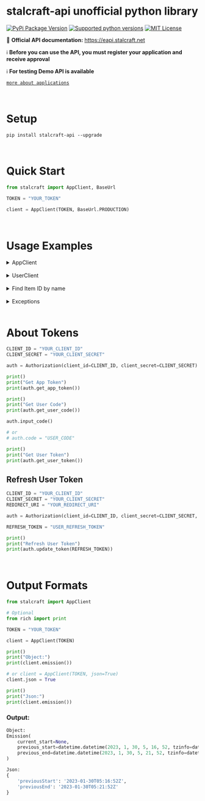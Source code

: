# stalcraft-api unofficial python library

[![PyPi Package Version](https://img.shields.io/pypi/v/stalcraft-api.svg?style=flat-square)](https://pypi.org/project/stalcraft-api)
[![Supported python versions](https://img.shields.io/pypi/pyversions/stalcraft-api.svg?style=flat-square)](https://pypi.org/project/stalcraft-api)
[![MIT License](https://img.shields.io/pypi/l/aiogram.svg?style=flat-square)](https://opensource.org/licenses/MIT)


📄 **Official API documentation:** https://eapi.stalcraft.net

ℹ️ **Before you can use the API, you must register your application and receive approval**

ℹ️ **For testing Demo API is available**

[`more about applications`](https://eapi.stalcraft.net/registration.html)


<br>

# Setup

```console
pip install stalcraft-api --upgrade
```


<br>

# Quick Start

```python
from stalcraft import AppClient, BaseUrl

TOKEN = "YOUR_TOKEN"

client = AppClient(TOKEN, BaseUrl.PRODUCTION)
```

<br>

# Usage Examples

<details>
<summary>AppClient</summary>

```python
from stalcraft import AppClient, BaseUrl, Region, Sort, Order

CLIENT_ID = "YOUR_CLIENT_ID"
CLIENT_SECRET = "YOUR_CLIENT_SECRET"

TOKEN = "YOUR_TOKEN"

# Method 1:
client = AppClient(token=TOKEN, base_url=BaseUrl.PRODUCTION)

# Method 2:
client = AppClient(client_id=CLIENT_ID, client_secret=CLIENT_SECRET, base_url=BaseUrl.PRODUCTION)

print()
print("List of regions")
print(client.regions())

print()
print("List of clans with limit 2")
print(client.clans(limit=2))

print()
print("Information about emission on NA server")
print(client.emission(Region.NA))

print()
print("List of lots for item with id 'y1q9'")
print("With offset 5, limit 2, sort by buyout price and order by descending")
print(client.auction("y1q9").lots(offset=5, limit=2, sort=Sort.BUYOUT_PRICE, order=Order.DESC))

print()
print("List of price history for item with id 'y1q9'")
print(client.auction("y1q9").price_history())

print()
print("Information about clan with id '647d6c53-b3d7-4d30-8d08-de874eb1d845'")
print(client.clan("647d6c53-b3d7-4d30-8d08-de874eb1d845").info())
```

</details>


<br>

<details>
<summary>UserClient</summary>

```python
from stalcraft import UserClient, Region

TOKEN = "YOUR_TOKEN"

client = UserClient(TOKEN)

# + all methods from AppClient

print("List of characters created on EU server by the user by which used access token was provided")
print(client.characters(Region.EU))

print()
print("List of friends character names who are friend with 'Test-1'")
print(client.friends("Test-1"))

print()
print("Members in clan with id '647d6c53-b3d7-4d30-8d08-de874eb1d845'")
print("Can be used only when using user access token and that user has at least one character in that clan.")
print(client.clan("647d6c53-b3d7-4d30-8d08-de874eb1d845").members())

# Information about player's profile. Includes alliance, profile description, last login time, stats, etc.
# (Not working in DEMO API)
# client.character_profile("ZIV")
```

</details>


<br>

<details>
<summary>Find Item ID by name</summary>

```python
from stalcraft import AppClient, LocalItem, WebItem

TOKEN = "YOUR_TOKEN"

client = AppClient(TOKEN)

print()
print("Search by local file")
print(client.auction(LocalItem("Snowflake")).lots())

print()
print("(Not reliable)")
print("Search by listing.json in stalcraft-database github repository")
print(client.auction(WebItem("Snowflake", folder="ru")).lots())
```

</details>


<br>

<details>
<summary>Exceptions</summary>

```python
from stalcraft import UserClient, LocalItem

from stalcraft.exceptions import (
    InvalidToken, StalcraftApiException, ItemException
)

TOKEN = "YOUR_TOKEN"

client = UserClient(TOKEN)

def handle_exception(func, exception):
    try:
        func()
    except exception as e:
        print("Error:", e)

print()
print("If token is invalid")
handle_exception(lambda: UserClient("test1234567890"), InvalidToken)

print()
print("If an item with that name does not exist")
handle_exception(lambda: LocalItem("test"), ItemException)

print()
print("If one of parameters is invalid")
handle_exception(lambda: client.auction("test").price_history(), StalcraftApiException)
```

</details>


<br>

# About Tokens

```python
CLIENT_ID = "YOUR_CLIENT_ID"
CLIENT_SECRET = "YOUR_CLIENT_SECRET"

auth = Authorization(client_id=CLIENT_ID, client_secret=CLIENT_SECRET)

print()
print("Get App Token")
print(auth.get_app_token())

print()
print("Get User Code")
print(auth.get_user_code())

auth.input_code()

# or
# auth.code = "USER_CODE"

print()
print("Get User Token")
print(auth.get_user_token())
```

## Refresh User Token

```python
CLIENT_ID = "YOUR_CLIENT_ID"
CLIENT_SECRET = "YOUR_CLIENT_SECRET"
REDIRECT_URI = "YOUR_REDIRECT_URI"

auth = Authorization(client_id=CLIENT_ID, client_secret=CLIENT_SECRET, redirect_uri=REDIRECT_URI)

REFRESH_TOKEN = "USER_REFRESH_TOKEN"

print()
print("Refresh User Token")
print(auth.update_token(REFRESH_TOKEN))
```


<br>

# Output Formats

```python
from stalcraft import AppClient

# Optional
from rich import print

TOKEN = "YOUR_TOKEN"

client = AppClient(TOKEN)

print()
print("Object:")
print(client.emission())

# or client = AppClient(TOKEN, json=True)
client.json = True

print()
print("Json:")
print(client.emission())
```

### Output:

```python
Object:
Emission(
    current_start=None,
    previous_start=datetime.datetime(2023, 1, 30, 5, 16, 52, tzinfo=datetime.timezone.utc),
    previous_end=datetime.datetime(2023, 1, 30, 5, 21, 52, tzinfo=datetime.timezone.utc)
)

Json:
{
    'previousStart': '2023-01-30T05:16:52Z',
    'previousEnd': '2023-01-30T05:21:52Z'
}
```
